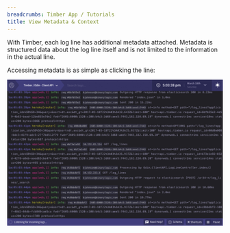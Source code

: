 ```yaml
---
breadcrumbs: Timber App / Tutorials
title: View Metadata & Context
---
```


With Timber, each log line has additional metadata attached. Metadata is structured data about
the log line itself and is not limited to the information in the actual line.

Accessing metadata is as simple as clicking the line:

![Viewing context](/assets/img/docs/viewing-context.gif)